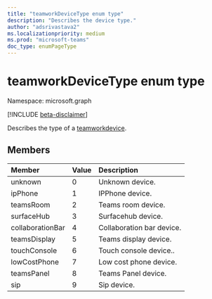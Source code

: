 ```yaml
---
title: "teamworkDeviceType enum type"
description: "Describes the device type."
author: "adsrivastava2"
ms.localizationpriority: medium
ms.prod: "microsoft-teams"
doc_type: enumPageType
---
```


# teamworkDeviceType enum type

Namespace: microsoft.graph

[!INCLUDE [beta-disclaimer](../../includes/beta-disclaimer.md)]

Describes the type of a [teamworkdevice](teamworkdevice.md).

## Members

| Member | Value| Description |
|:---------------|:--------|:----------|
|unknown|0|Unknown device.|
|ipPhone|1|IPPhone device.|
|teamsRoom|2|Teams room device.|
|surfaceHub|3|Surfacehub device.|
|collaborationBar|4|Collaboration bar device.|
|teamsDisplay|5|Teams display device.|
|touchConsole|6|Touch console device..|
|lowCostPhone|7|Low cost phone device.|
|teamsPanel|8|Teams Panel device.|
|sip|9|Sip device.|

